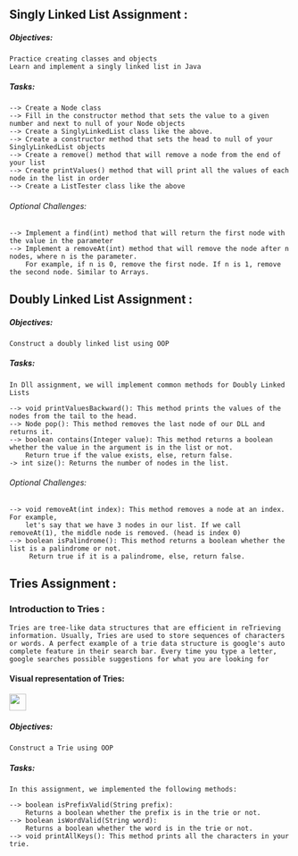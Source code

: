 ## Singly Linked List Assignment :
##### Objectives:
```
Practice creating classes and objects
Learn and implement a singly linked list in Java
```
##### Tasks:
```
--> Create a Node class
--> Fill in the constructor method that sets the value to a given number and next to null of your Node objects
--> Create a SinglyLinkedList class like the above.
--> Create a constructor method that sets the head to null of your SinglyLinkedList objects
--> Create a remove() method that will remove a node from the end of your list
--> Create printValues() method that will print all the values of each node in the list in order
--> Create a ListTester class like the above
```
###### Optional Challenges:
```
--> Implement a find(int) method that will return the first node with the value in the parameter
--> Implement a removeAt(int) method that will remove the node after n nodes, where n is the parameter.
    For example, if n is 0, remove the first node. If n is 1, remove the second node. Similar to Arrays.
```


## Doubly Linked List Assignment :
##### Objectives:
```
Construct a doubly linked list using OOP
```
##### Tasks:
```
In Dll assignment, we will implement common methods for Doubly Linked Lists

--> void printValuesBackward(): This method prints the values of the nodes from the tail to the head.
--> Node pop(): This method removes the last node of our DLL and returns it.
--> boolean contains(Integer value): This method returns a boolean whether the value in the argument is in the list or not.
    Return true if the value exists, else, return false.
-> int size(): Returns the number of nodes in the list.
```
###### Optional Challenges:
```
--> void removeAt(int index): This method removes a node at an index. For example,
    let's say that we have 3 nodes in our list. If we call removeAt(1), the middle node is removed. (head is index 0)
--> boolean isPalindrome(): This method returns a boolean whether the list is a palindrome or not.
     Return true if it is a palindrome, else, return false.
```


## Tries Assignment :
### Introduction to Tries : 
```
Tries are tree-like data structures that are efficient in reTrieving information. Usually, Tries are used to store sequences of characters or words. A perfect example of a trie data structure is google's auto complete feature in their search bar. Every time you type a letter, google searches possible suggestions for what you are looking for
```
#### Visual representation of Tries:
[<img src="![Tries](https://github.com/MoneemSuibgui/Web_Fundamentals/assets/125930635/08f7ccea-7822-415d-b35d-b3c75090c30d)" width="30" />](./link/to/sql/file)



##### Objectives:
```
Construct a Trie using OOP
```
##### Tasks:
```
In this assignment, we implemented the following methods:

--> boolean isPrefixValid(String prefix):
    Returns a boolean whether the prefix is in the trie or not.
--> boolean isWordValid(String word):
    Returns a boolean whether the word is in the trie or not.
--> void printAllKeys(): This method prints all the characters in your trie.
```
